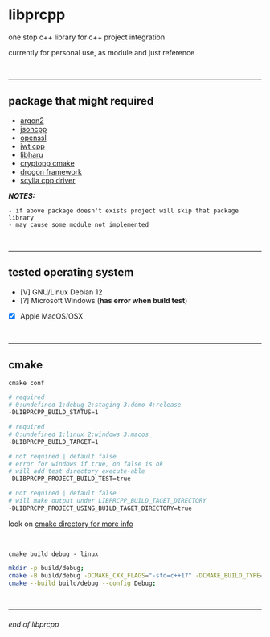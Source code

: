 # libprcpp

one stop c++ library for c++ project integration

currently for personal use, as module and just reference

<br>

---

## package that might required

- [argon2](https://github.com/P-H-C/phc-winner-argon2)
- [jsoncpp](https://github.com/open-source-parsers/jsoncpp)
- [openssl](https://github.com/openssl/openssl)
- [jwt cpp](https://github.com/Thalhammer/jwt-cpp)
- [libharu](https://github.com/libharu/libharu)
- [cryptopp cmake](https://github.com/abdes/cryptopp-cmake)
- [drogon framework](https://github.com/drogonframework/drogon)
- [scylla cpp driver](https://github.com/scylladb/cpp-driver)

__*NOTES:*__
```
- if above package doesn't exists project will skip that package library
- may cause some module not implemented
```

<br>

---

## tested operating system

- [V] GNU/Linux Debian 12
- [?] Microsoft Windows (__has error when build test__)
- [X] Apple MacOS/OSX

<br>

---

## cmake

`cmake conf`
```sh
# required
# 0:undefined 1:debug 2:staging 3:demo 4:release
-DLIBPRCPP_BUILD_STATUS=1

# required
# 0:undefined 1:linux 2:windows 3:macos_
-DLIBPRCPP_BUILD_TARGET=1

# not required | default false
# error for windows if true, on false is ok
# will add test directory execute-able
-DLIBPRCPP_PROJECT_BUILD_TEST=true

# not required | default false
# will make output under LIBPRCPP_BUILD_TAGET_DIRECTORY
-DLIBPRCPP_PROJECT_USING_BUILD_TAGET_DIRECTORY=true
```

look on [cmake directory for more info](./cmake)

<br>

`cmake build debug - linux`
```sh
mkdir -p build/debug;
cmake -B build/debug -DCMAKE_CXX_FLAGS="-std=c++17" -DCMAKE_BUILD_TYPE=Debug -DLIBPRCPP_BUILD_STATUS=1 -DLIBPRCPP_BUILD_TARGET=1 -DLIBPRCPP_PROJECT_BUILD_TEST=false -DLIBPRCPP_PROJECT_USING_BUILD_TAGET_DIRECTORY=true;
cmake --build build/debug --config Debug;
```

<br>

---

###### end of libprcpp
